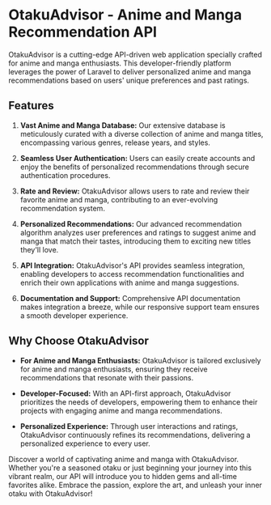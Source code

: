 # OtakuAdvisor - Anime and Manga Recommendation API

OtakuAdvisor is a cutting-edge API-driven web application specially crafted for anime and manga enthusiasts. This developer-friendly platform leverages the power of Laravel to deliver personalized anime and manga recommendations based on users' unique preferences and past ratings.

## Features

1. **Vast Anime and Manga Database:** Our extensive database is meticulously curated with a diverse collection of anime and manga titles, encompassing various genres, release years, and styles.

2. **Seamless User Authentication:** Users can easily create accounts and enjoy the benefits of personalized recommendations through secure authentication procedures.

3. **Rate and Review:** OtakuAdvisor allows users to rate and review their favorite anime and manga, contributing to an ever-evolving recommendation system.

4. **Personalized Recommendations:** Our advanced recommendation algorithm analyzes user preferences and ratings to suggest anime and manga that match their tastes, introducing them to exciting new titles they'll love.

5. **API Integration:** OtakuAdvisor's API provides seamless integration, enabling developers to access recommendation functionalities and enrich their own applications with anime and manga suggestions.

6. **Documentation and Support:** Comprehensive API documentation makes integration a breeze, while our responsive support team ensures a smooth developer experience.

## Why Choose OtakuAdvisor

- **For Anime and Manga Enthusiasts:** OtakuAdvisor is tailored exclusively for anime and manga enthusiasts, ensuring they receive recommendations that resonate with their passions.

- **Developer-Focused:** With an API-first approach, OtakuAdvisor prioritizes the needs of developers, empowering them to enhance their projects with engaging anime and manga recommendations.

- **Personalized Experience:** Through user interactions and ratings, OtakuAdvisor continuously refines its recommendations, delivering a personalized experience to every user.

Discover a world of captivating anime and manga with OtakuAdvisor. Whether you're a seasoned otaku or just beginning your journey into this vibrant realm, our API will introduce you to hidden gems and all-time favorites alike. Embrace the passion, explore the art, and unleash your inner otaku with OtakuAdvisor!

